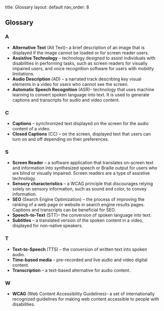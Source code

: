 title: Glossary 
layout: default 
nav_order: 8


## Glossary


### A

- **Alternative Text** (Alt Text)– a brief description of an image that is displayed if the image cannot be loaded or for screen reader users.
- **Assistive Technology** – technology designed to assist individuals with disabilities in performing tasks, such as screen readers for visually impaired users, and voice recognition software for users with mobility limitations.
- **Audio Description** (AD) – a narrated track describing key visual elements in a video for users who cannot see the screen.
- **Automatic Speech Recognition** (ASR)– technology that uses machine learning to convert spoken language into text. It is used to generate captions and transcripts for audio and video content.

### C

- **Captions** – synchronized text displayed on the screen for the audio content of a video.
- **Closed Captions** (CC) – on the screen, displayed text that users can turn on and off depending on their preferences.

### S

- **Screen Reader** – a software application that translates on-screen text and information into synthesized speech or Braille output for users who are blind or visually impaired. Screen readers are a type of assistive technology.
- **Sensory characteristics** – a WCAG principle that discourages relying solely on sensory information, such as sound and color, to convey information.
- **SEO** (Search Engine Optimization) – the process of improving the ranking of a web page or website in search engine results pages. Captions and transcripts can be beneficial for SEO.
- **Speech-to-Text** (STT)– the conversion of spoken language into text.
- **Subtitles** – a translated version of the spoken content in a video, displayed for non-native speakers.

### T

- **Text-to-Speech** (TTS) – the conversion of written text into spoken audio.
- **Time-based media** – pre-recorded and live audio and video digital content.
- **Transcription** – a text-based alternative for audio content.

### W

- **WCAG** (Web Content Accessibility Guidelines)– a set of internationally recognized guidelines for making web content accessible to people with disabilities.
